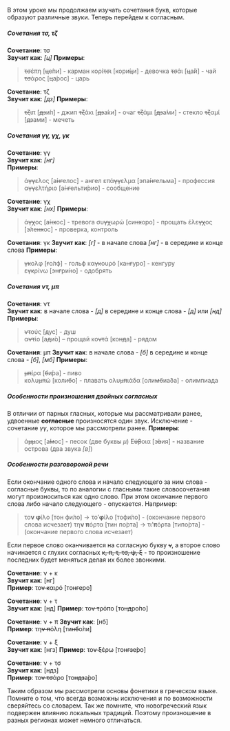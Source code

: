 В этом уроке мы продолжаем изучать сочетания букв, которые образуют различные звуки. Теперь перейдем к согласным.

##### **Сочетания τσ, τζ**
**Сочетание**: τσ  
**Звучит как**: *[ц]* 
**При­меры**: 
> ~~τσ~~έπη [~~ц~~е́пи] - карман 
> κορί~~τσ~~ι [кори́~~ц~~и] - девочка
> ~~τσ~~άι [~~ц~~а́й] - чай
> ~~τσ~~άρος [~~ц~~а́рос] - царь
 
**Сочетание**: τζ  
**Звучит как**: *[дз]*
**При­меры**: 
> ~~τζ~~ιπ [~~дз~~и́п] - джип
> ~~τζ~~άκι [~~дз~~а́ки] - очаг
> ~~τζ~~άμι [~~дз~~а́ми] - стекло
> ~~τζ~~αμί [~~дз~~ами́] - мечеть

##### **Сочетания γγ, γχ, γκ**
**Сочетание**: γγ  
**Звучит как**: *[нг]*  
**При­меры**: 
> ά~~γγ~~ελος [а́~~нг~~елос] - ангел 
> επά~~γγ~~ελμα [эпа́~~нг~~ельма] - профессия 
> α~~γγ~~ελτήριο [а́~~нг~~ельти́рио] - сообщение 

**Сочетание**: γχ  
**Звучит как**: *[нх]*
**При­меры**: 
> ά~~γχ~~ος [а́~~нх~~ос] - тревога
> συ~~γχ~~ωρώ [си~~нх~~оро́] - прощать
> έλε~~γχ~~ος [э́ле~~нх~~ос] - проверка, контроль

**Сочетания**: γκ 
**Звучит как**: 
*[г]* - в начале слова
*[нг]* - в середине и конце слова
**При­меры**: 
> ~~γκ~~ολφ [~~г~~о́лф] - гольф
> κα~~γκ~~ουρό [ка~~нг~~уро́] - кенгуру  
> ε~~γκ~~ρίνω [э~~нг~~ри́но] - одобрять

##### **Сочетания ντ, μπ**

**Сочетания**: ντ  
**Звучит как**: 
в начале слова - *[д]* 
в середине и конце слова - *[д]* или *[нд]* 
**При­меры**:  
> ~~ντ~~ούς [~~д~~ус] - душ  
> α~~ντ~~ίο [а~~д~~и́о] – прощай
> κο~~ντ~~ά [ко~~нд~~а́] - рядом

**Сочетания**: μπ
**Звучит как**:
в начале слова - *[б]*
в середине и конце слова - *[б]*, *[мб]*
**При­меры**: 
> ~~μπ~~ίρα [~~б~~и́ра] - пиво  
> κολυ~~μπ~~ώ [коли~~б~~о́] - плавать 
> ολυ~~μπ~~ιάδα [оли~~мб~~иа́ðа] - олимпиада

##### Особенности произношения двойных согласных

В отличии от парных гласных, которые мы рассматривали ранее, удвоенные ~~**согласные**~~ произносятся один звук. Исключение - сочетание *γγ*, которое мы рассмотрели ранее.
**При­меры**:  
> ά~~μμ~~ος [а́~~м~~ос] - песок (две буквы *μ*)
> Ε~~ύβ~~οια [э́~~в~~ия] - название острова (два звука *[в]*)

##### Особенности разговороной речи

Если окончание одного слова и начало следующего за ним слова - согласные буквы, то по аналогии с гласными такие словосочетания могут произноситься как одно слово. При этом окончание первого слова либо начало следующего  - опускается. Например:

> το**ν φ**ίλο [тон фи́ло] → το’**φ**ίλο [тофи́ло] - (окончание первого слова исчезает)
> τη**ν π**όρτα [тин по́рта] → τι’**π**όρта [типо́рта] - (окончание первого слова исчезает)

Если первое слово оканчивается на согласную букву ~~ν~~, а второе слово начинается с глухих согласных ~~κ, π, τ, τσ, ψ, ξ~~ - то произношение последних будет меняться делая их более звонкими.

**Сочетание**: ν + κ  
**Звучит как**: [нг]  
**При­мер**: το~~ν κ~~αιρό [то~~нг~~еро́]

**Сочетание**: ν + τ  
**Звучит как**: [нд] 
**При­мер**: το~~ν τ~~ρόπο [то~~нд~~ро́по] 

**Сочетание**: ν + π
**Звучит как**: [нб]  
**При­мер**: τη~~ν π~~όλη [ти~~нб~~о́ли] 

**Сочетание**: ν + ξ  
**Звучит как**: [нгз] 
**При­мер**: το~~ν ξ~~έρω [то~~нгз~~е́ро] 

**Сочетание**: ν + τσ  
**Звучит как**: [ндз]  
**При­мер**: το~~ν τσ~~άρο [то~~ндз~~а́ро] 

Таким образом мы рассмотрели основы фонетики в греческом языке. Помните о том, что всегда возможны исключения и по возможности сверяйтесь со словарем. Так же помните, что новогреческий язык подвержен влиянию локальных традиций. Поэтому произношение в разных регионах может немного отличаться. 
&nbsp;
